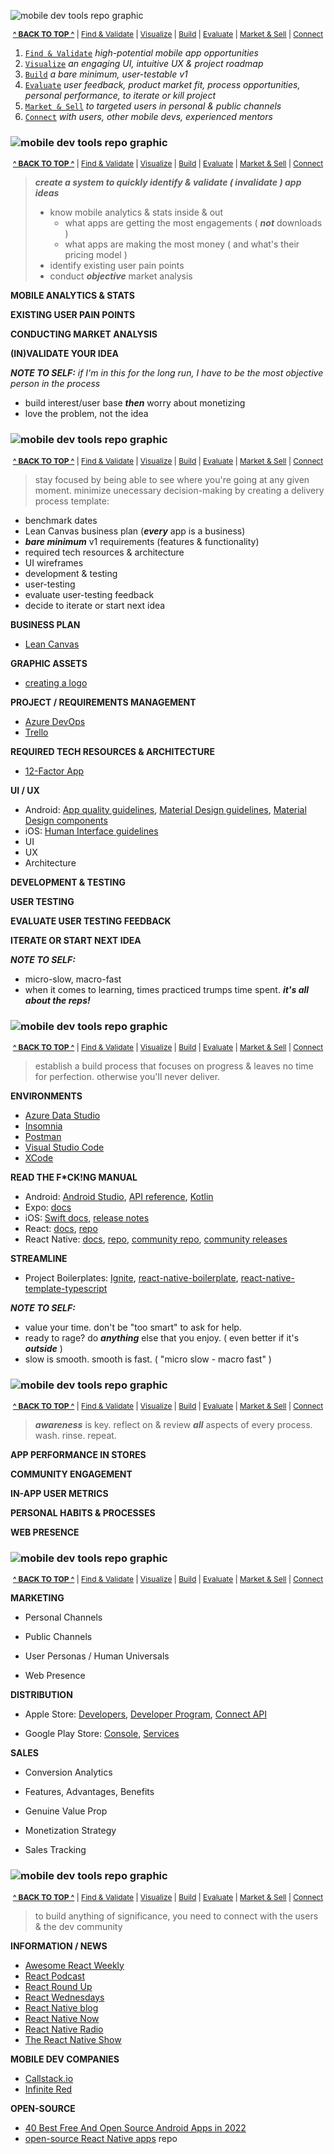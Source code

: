 <!-- #region INDEX -->

<div id='top'>

![mobile dev tools repo graphic](./assets/md_title.png)

</div>

<div align='center' style='font-size: 12px;'>

**[^ BACK TO TOP ^](#top)** | [Find & Validate](#find) | [Visualize](#visualize) | [Build](#build) | [Evaluate](#evaluate) | [Market & Sell](#market) | [Connect](#connect)

</div>

1. [`Find & Validate`](#find) _high-potential mobile app opportunities_
2. [`Visualize`](#visualize) _an engaging UI, intuitive UX & project roadmap_
3. [`Build`](#build) _a bare minimum, user-testable v1_
4. [`Evaluate`](#evaluate) _user feedback, product market fit, process opportunities, personal performance, to iterate or kill project_
5. [`Market & Sell`](#market) _to targeted users in personal & public channels_
6. [`Connect`](#connect) _with users, other mobile devs, experienced mentors_

<!-- #endregion /INDEX -->

<!-- #region FIND & VALIDATE -->

<h3 id='find'>

![mobile dev tools repo graphic](./assets/md_find.png)

</h3>

<div align='center' style='font-size: 12px;'>

**[^ BACK TO TOP ^](#top)** | [Find & Validate](#find) | [Visualize](#visualize) | [Build](#build) | [Evaluate](#evaluate) | [Market & Sell](#market) | [Connect](#connect)

</div>

> **_create a system to quickly identify & validate ( invalidate ) app ideas_**
>
> - know mobile analytics & stats inside & out
>   - what apps are getting the most engagements ( **_not_** downloads )
>   - what apps are making the most money ( and what's their pricing model )
> - identify existing user pain points
> - conduct **_objective_** market analysis

**MOBILE ANALYTICS & STATS**

**EXISTING USER PAIN POINTS**

**CONDUCTING MARKET ANALYSIS**

**(IN)VALIDATE YOUR IDEA**

**_NOTE TO SELF:_**
_if I'm in this for the long run, I have to be the most objective person in the process_

- build interest/user base **_then_** worry about monetizing
- love the problem, not the idea

<!-- #endregion /FIND & VALIDATE -->

<!-- #region VISUALIZE -->

<h3 id='visualize'>

![mobile dev tools repo graphic](./assets/md_visualize.png)

</h3>

<div align='center' style='font-size: 12px;'>

**[^ BACK TO TOP ^](#top)** | [Find & Validate](#find) | [Visualize](#visualize) | [Build](#build) | [Evaluate](#evaluate) | [Market & Sell](#market) | [Connect](#connect)

</div>

> stay focused by being able to see where you're going at any given moment. minimize unecessary decision-making by creating a delivery process template:

- benchmark dates
- Lean Canvas business plan (**_every_** app is a business)
- **_bare minimum_** v1 requirements (features & functionality)
- required tech resources & architecture
- UI wireframes
- development & testing
- user-testing
- evaluate user-testing feedback
- decide to iterate or start next idea

**BUSINESS PLAN**

- [Lean Canvas]()

**GRAPHIC ASSETS**

- [creating a logo](https://designschool.canva.com/courses/creating-a-logo/?lesson=the-how-and-why-of-designing-logos)

**PROJECT / REQUIREMENTS MANAGEMENT**

- [Azure DevOps](https://azure.microsoft.com/en-us/services/devops/?nav=min)
- [Trello](https://trello.com/)

**REQUIRED TECH RESOURCES & ARCHITECTURE**

- [12-Factor App](https://12factor.net/)

**UI / UX**

- Android: [App quality guidelines](https://developer.android.com/quality), [Material Design guidelines](https://material.io/design), [Material Design components](https://material.io/develop/android)
- iOS: [Human Interface guidelines](https://developer.apple.com/design/human-interface-guidelines/ios/overview/themes/)
- UI
- UX
- Architecture

**DEVELOPMENT & TESTING**

**USER TESTING**

**EVALUATE USER TESTING FEEDBACK**

**ITERATE OR START NEXT IDEA**

**_NOTE TO SELF:_**

- micro-slow, macro-fast
- when it comes to learning, times practiced trumps time spent. **_it's all about the reps!_**

<!-- #endregion /VISUALIZE -->

<!-- #region BUILD BARE-MINIMUM, TESTABLE VERSION -->

<h3 id='build'>

![mobile dev tools repo graphic](./assets/md_build.png)

</h3>

<div align='center' style='font-size: 12px;'>

**[^ BACK TO TOP ^](#top)** | [Find & Validate](#find) | [Visualize](#visualize) | [Build](#build) | [Evaluate](#evaluate) | [Market & Sell](#market) | [Connect](#connect)

</div>

> establish a build process that focuses on progress & leaves no time for perfection. otherwise you'll never deliver.

**ENVIRONMENTS**

- [Azure Data Studio](https://docs.microsoft.com/en-us/sql/azure-data-studio/?view=sql-server-ver15)
- [Insomnia](https://docs.insomnia.rest/insomnia/get-started)
- [Postman](https://learning.postman.com/docs/getting-started/introduction/)
- [Visual Studio Code](https://code.visualstudio.com/docs)
- [XCode](https://developer.apple.com/documentation/xcode/)

**READ THE F\*CK!NG MANUAL**

- Android: [Android Studio](https://developer.android.com/docs), [API reference](https://developer.android.com/reference), [Kotlin](https://developer.android.com/kotlin)
- Expo: [docs](https://docs.expo.io/)
- iOS: [Swift docs](https://developer.apple.com/documentation/swift), [release notes](https://developer.apple.com/documentation/ios-ipados-release-notes)
- React: [docs](https://reactjs.org/docs), [repo](https://github.com/facebook/react)
- React Native: [docs](http://reactnative.dev/docs/getting-started), [repo](https://github.com/facebook/react-native/), [community repo](https://github.com/react-native-community), [community releases](https://github.com/react-native-community/releases)

**STREAMLINE**

- Project Boilerplates: [Ignite](https://github.com/infinitered/ignite), [react-native-boilerplate](https://github.com/thecodingmachine/react-native-boilerplate/tree/master/template), [react-native-template-typescript](https://github.com/react-native-community/react-native-template-typescript)

**_NOTE TO SELF:_**

- value your time. don't be "too smart" to ask for help.
- ready to rage? do **_anything_** else that you enjoy. ( even better if it's **_outside_** )
- slow is smooth. smooth is fast. ( "micro slow - macro fast" )

<!-- #endregion /BUILD BARE-MINIMUM, TESTABLE VERSION -->

<!-- #region EVALUATE -->

<h3 id='evaluate'>

![mobile dev tools repo graphic](./assets/md_evaluate.png)

</h3>

<div align='center' style='font-size: 12px;'>

**[^ BACK TO TOP ^](#top)** | [Find & Validate](#find) | [Visualize](#visualize) | [Build](#build) | [Evaluate](#evaluate) | [Market & Sell](#market) | [Connect](#connect)

</div>

> **_awareness_** is key. reflect on & review **_all_** aspects of every process. wash. rinse. repeat.

**APP PERFORMANCE IN STORES**

**COMMUNITY ENGAGEMENT**

**IN-APP USER METRICS**

**PERSONAL HABITS & PROCESSES**

**WEB PRESENCE**

<!-- #endregion /EVALUATE -->

<!-- #region MARKET & SELL -->

<h3 id='market'>

![mobile dev tools repo graphic](./assets/md_market.png)

</h3>

<div align='center' style='font-size: 12px;'>

**[^ BACK TO TOP ^](#top)** | [Find & Validate](#find) | [Visualize](#visualize) | [Build](#build) | [Evaluate](#evaluate) | [Market & Sell](#market) | [Connect](#connect)

</div>

**MARKETING**

- Personal Channels

- Public Channels

- User Personas / Human Universals

- Web Presence

**DISTRIBUTION**

- Apple Store: [Developers](https://developer.apple.com/app-store/), [Developer Program](https://developer.apple.com/programs/whats-included/), [Connect API](https://developer.apple.com/documentation/appstoreconnectapi)

- Google Play Store: [Console](https://developer.android.com/distribute/console?hl=ru), [Services](https://developer.android.com/distribute/play-services?hl=ru)

**SALES**

- Conversion Analytics

- Features, Advantages, Benefits

- Genuine Value Prop

- Monetization Strategy

- Sales Tracking

<!-- #endregion /MARKET & SELL -->

<!-- #region CONNECT -->

<h3 id='connect'>

![mobile dev tools repo graphic](./assets/md_connect.png)

</h3>

<div align='center' style='font-size: 12px;'>

**[^ BACK TO TOP ^](#top)** | [Find & Validate](#find) | [Visualize](#visualize) | [Build](#build) | [Evaluate](#evaluate) | [Market & Sell](#market) | [Connect](#connect)

</div>

> to build anything of significance, you need to connect with the users & the dev community

**INFORMATION / NEWS**

- [Awesome React Weekly](https://react.libhunt.com/newsletter/archive)
- [React Podcast](https://reactpodcast.simplecast.com/)
- [React Round Up](https://devchat.tv/podcasts/react-round-up/)
- [React Wednesdays](https://www.telerik.com/react-wednesdays)
- [React Native blog](https://reactnative.dev/blog)
- [React Native Now](https://reactnativenow.com/issues)
- [React Native Radio](https://reactnativeradio.com/)
- [The React Native Show](https://callstack.com/podcast-react-native-show)

**MOBILE DEV COMPANIES**

- [Callstack.io](https://www.callstack.com/)
- [Infinite Red](https://infinite.red/)

**OPEN-SOURCE**

- [40 Best Free And Open Source Android Apps in 2022](https://antonyagnel.com/best-free-and-open-source-android-apps/)
- [open-source React Native apps](https://github.com/ReactNativeNews/React-Native-Apps) repo

<!-- #endregion /CONNECT -->
